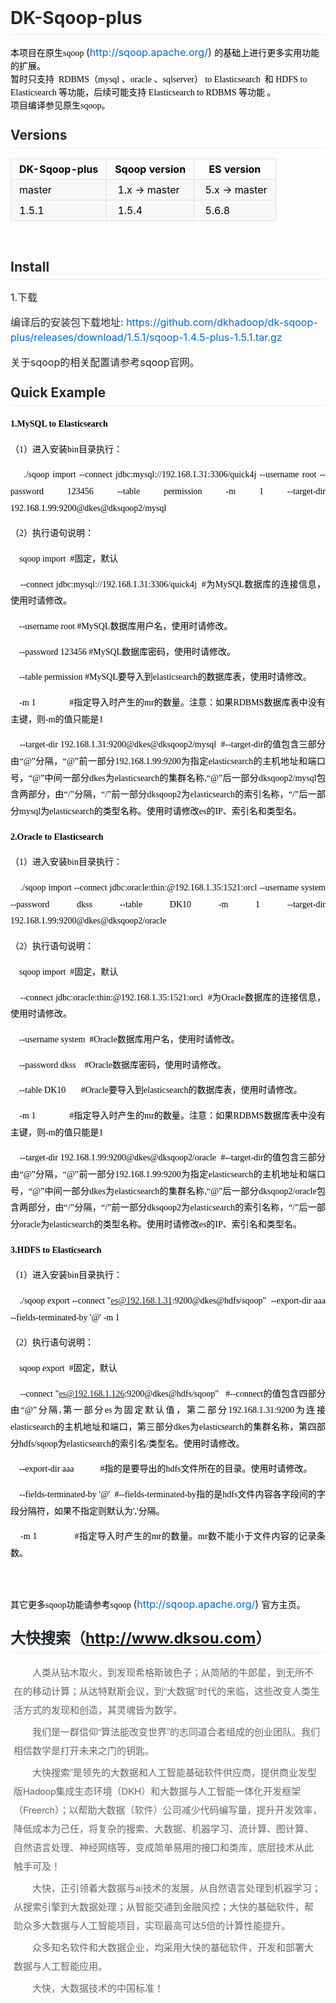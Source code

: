 <div style="line-height:1.7;color:#000000;font-size:14px;font-family:Arial"><div style="line-height: 1.5; font-family: Verdana;"><h1 style="box-sizing: border-box; margin-right: 0px; margin-bottom: 16px; margin-left: 0px; line-height: 1.25; padding-bottom: 0.3em; border-bottom: 1px solid rgb(234, 236, 239); color: rgb(36, 41, 46); font-family: -apple-system, BlinkMacSystemFont, &quot;Segoe UI&quot;, Helvetica, Arial, sans-serif, &quot;Apple Color Emoji&quot;, &quot;Segoe UI Emoji&quot;, &quot;Segoe UI Symbol&quot;; margin-top: 0px !important;">DK-Sqoop-plus</h1></div><div style="line-height: 1.5; font-family: Verdana;">本项目在原生sqoop&nbsp;<span style="color: rgb(36, 41, 46); font-family: -apple-system, BlinkMacSystemFont, &quot;Segoe UI&quot;, Helvetica, Arial, sans-serif, &quot;Apple Color Emoji&quot;, &quot;Segoe UI Emoji&quot;, &quot;Segoe UI Symbol&quot;; font-size: 16px;">(</span><a href="http://sqoop.apache.org/" rel="nofollow" style="box-sizing: border-box; color: rgb(3, 102, 214); text-decoration-line: none; font-family: -apple-system, BlinkMacSystemFont, &quot;Segoe UI&quot;, Helvetica, Arial, sans-serif, &quot;Apple Color Emoji&quot;, &quot;Segoe UI Emoji&quot;, &quot;Segoe UI Symbol&quot;; font-size: 16px;">http://sqoop.apache.org/</a><span style="color: rgb(36, 41, 46); font-family: -apple-system, BlinkMacSystemFont, &quot;Segoe UI&quot;, Helvetica, Arial, sans-serif, &quot;Apple Color Emoji&quot;, &quot;Segoe UI Emoji&quot;, &quot;Segoe UI Symbol&quot;; font-size: 16px;">)&nbsp;</span>的基础上进行更多实用功能的扩展。</div><div style="line-height: 1.5; font-family: Verdana;">暂时只支持&nbsp; RDBMS（mysql 、oracle 、sqlserver） to Elasticsearch&nbsp; 和 HDFS to Elasticsearch 等功能，后续可能支持 Elasticsearch to RDBMS 等功能 。</div><div style="line-height: 1.5; font-family: Verdana;">项目编译参见原生sqoop。</div><div style="line-height: 1.5; font-family: Verdana;"><h2 style="box-sizing: border-box; margin-top: 24px; margin-bottom: 16px; line-height: 1.25; padding-bottom: 0.3em; border-bottom: 1px solid rgb(234, 236, 239); color: rgb(36, 41, 46); font-family: -apple-system, BlinkMacSystemFont, &quot;Segoe UI&quot;, Helvetica, Arial, sans-serif, &quot;Apple Color Emoji&quot;, &quot;Segoe UI Emoji&quot;, &quot;Segoe UI Symbol&quot;;">Versions</h2></div><div style="line-height: 1.5; font-family: Verdana;"><table style="box-sizing: border-box; border-spacing: 0px; border-collapse: collapse; margin-top: 0px; margin-bottom: 16px; display: block; width: 888px; overflow: auto; color: rgb(36, 41, 46); font-family: -apple-system, BlinkMacSystemFont, &quot;Segoe UI&quot;, Helvetica, Arial, sans-serif, &quot;Apple Color Emoji&quot;, &quot;Segoe UI Emoji&quot;, &quot;Segoe UI Symbol&quot;; font-size: 16px;"><thead style="box-sizing: border-box;"><tr style="box-sizing: border-box; border-top: 1px solid rgb(198, 203, 209);"><th style="color: rgb(0, 0, 0); box-sizing: border-box; padding: 6px 13px; border: 1px solid rgb(223, 226, 229);">DK-Sqoop-plus</th><th style="color: rgb(0, 0, 0); box-sizing: border-box; padding: 6px 13px; border: 1px solid rgb(223, 226, 229);">Sqoop version</th><th style="color: rgb(0, 0, 0); box-sizing: border-box; padding: 6px 13px; border: 1px solid rgb(223, 226, 229);">ES version</th></tr></thead><tbody style="box-sizing: border-box;"><tr style="box-sizing: border-box; background-color: rgb(246, 248, 250); border-top: 1px solid rgb(198, 203, 209);"><td style="color: rgb(0, 0, 0); box-sizing: border-box; padding: 6px 13px; border: 1px solid rgb(223, 226, 229);">master</td><td style="color: rgb(0, 0, 0); box-sizing: border-box; padding: 6px 13px; border: 1px solid rgb(223, 226, 229);">&nbsp;1.x -&gt; master</td><td style="color: rgb(0, 0, 0); box-sizing: border-box; padding: 6px 13px; border: 1px solid rgb(223, 226, 229);">&nbsp;5.x -&gt; master</td></tr></tbody><tbody style="box-sizing: border-box;"><tr style="box-sizing: border-box; background-color: rgb(246, 248, 250); border-top: 1px solid rgb(198, 203, 209);"><td style="color: rgb(0, 0, 0); box-sizing: border-box; padding: 6px 13px; border: 1px solid rgb(223, 226, 229);">1.5.1</td><td style="color: rgb(0, 0, 0); box-sizing: border-box; padding: 6px 13px; border: 1px solid rgb(223, 226, 229);">&nbsp;1.5.4</td><td style="color: rgb(0, 0, 0); box-sizing: border-box; padding: 6px 13px; border: 1px solid rgb(223, 226, 229);">&nbsp;5.6.8</td></tr></tbody></table></div><div style="line-height: 1.5; font-family: Verdana;"><div><br /></div><h2 style="box-sizing: border-box; margin-top: 24px; margin-bottom: 16px; line-height: 1.25; padding-bottom: 0.3em; border-bottom: 1px solid rgb(234, 236, 239); color: rgb(36, 41, 46); font-family: -apple-system, BlinkMacSystemFont, &quot;Segoe UI&quot;, Helvetica, Arial, sans-serif, &quot;Apple Color Emoji&quot;, &quot;Segoe UI Emoji&quot;, &quot;Segoe UI Symbol&quot;;">Install</h2><p style="line-height: 1.5; box-sizing: border-box; margin-top: 0px; margin-bottom: 16px; color: rgb(36, 41, 46); font-family: -apple-system, BlinkMacSystemFont, &quot;Segoe UI&quot;, Helvetica, Arial, sans-serif, &quot;Apple Color Emoji&quot;, &quot;Segoe UI Emoji&quot;, &quot;Segoe UI Symbol&quot;; font-size: 16px;">1.下载</p><p style="line-height: 1.5; box-sizing: border-box; margin-top: 16px; margin-bottom: 16px; color: rgb(36, 41, 46); font-family: -apple-system, BlinkMacSystemFont, &quot;Segoe UI&quot;, Helvetica, Arial, sans-serif, &quot;Apple Color Emoji&quot;, &quot;Segoe UI Emoji&quot;, &quot;Segoe UI Symbol&quot;; font-size: 16px;">编译后的安装包下载地址:&nbsp;<a href="https://github.com/dkhadoop/dk-sqoop-plus/releases/download/1.5.1/sqoop-1.4.5-plus-1.5.1.tar.gz" style="box-sizing: border-box; background-color: transparent; color: rgb(3, 102, 214); text-decoration-line: none;">https://github.com/dkhadoop/dk-sqoop-plus/releases/download/1.5.1/sqoop-1.4.5-plus-1.5.1.tar.gz</a></p><p style="line-height: 1.5; box-sizing: border-box; margin-top: 16px; margin-bottom: 16px; color: rgb(36, 41, 46); font-family: -apple-system, BlinkMacSystemFont, &quot;Segoe UI&quot;, Helvetica, Arial, sans-serif, &quot;Apple Color Emoji&quot;, &quot;Segoe UI Emoji&quot;, &quot;Segoe UI Symbol&quot;; font-size: 16px;">关于sqoop的相关配置请参考sqoop官网。</p></div><div style="line-height: 1.5; font-family: Verdana;"><h2 style="box-sizing: border-box; margin-top: 24px; margin-bottom: 16px; line-height: 1.25; padding-bottom: 0.3em; border-bottom: 1px solid rgb(234, 236, 239); color: rgb(36, 41, 46); font-family: -apple-system, BlinkMacSystemFont, &quot;Segoe UI&quot;, Helvetica, Arial, sans-serif, &quot;Apple Color Emoji&quot;, &quot;Segoe UI Emoji&quot;, &quot;Segoe UI Symbol&quot;;">Quick Example</h2></div><div style="line-height: 1.5; font-family: Verdana;"><p class="MsoNormal" align="justify" style="line-height: 20pt; margin-right: 0pt; margin-left: 0pt; text-indent: 0pt; text-align: justify;"><span style="font-weight: bold;"><b>1.MySQL to Elasticsearch</b></span></p><p class="MsoNormal" align="justify" style="line-height: 20pt; margin-right: 0pt; margin-left: 0pt; text-indent: 0pt; text-align: justify;">（1）进入安装bin目录执行：</p><p class="MsoNormal" align="justify" style="line-height: 20pt; margin-right: 0pt; margin-left: 0pt; text-indent: 0pt; text-align: justify;">&nbsp; &nbsp; ./sqoop import --connect jdbc:mysql://192.168.1.31:3306/quick4j --username root --password 123456 --table permission -m 1 --target-dir 192.168.1.99:9200@dkes@dksqoop2/mysql</p><p class="MsoNormal" align="justify" style="line-height: 20pt; margin-right: 0pt; margin-left: 0pt; text-indent: 0pt; text-align: justify;">（2）执行语句说明：</p><p class="MsoNormal" align="justify" style="line-height: 20pt; margin-right: 0pt; margin-left: 0pt; text-indent: 0pt; text-align: justify;">&nbsp; &nbsp; sqoop import&nbsp; #固定，默认</p><p class="MsoNormal" align="justify" style="line-height: 20pt; margin-right: 0pt; margin-left: 0pt; text-indent: 0pt; text-align: justify;">&nbsp; &nbsp; --connect jdbc:mysql://192.168.1.31:3306/quick4j&nbsp; #为MySQL数据库的连接信息，使用时请修改。</p><p class="MsoNormal" align="justify" style="line-height: 20pt; margin-right: 0pt; margin-left: 0pt; text-indent: 0pt; text-align: justify;">&nbsp; &nbsp; --username root #MySQL数据库用户名，使用时请修改。</p><p class="MsoNormal" align="justify" style="line-height: 20pt; margin-right: 0pt; margin-left: 0pt; text-indent: 0pt; text-align: justify;">&nbsp; &nbsp; --password 123456 #MySQL数据库密码，使用时请修改。</p><p class="MsoNormal" align="justify" style="line-height: 20pt; margin-right: 0pt; margin-left: 0pt; text-indent: 0pt; text-align: justify;">&nbsp; &nbsp; --table permission #MySQL要导入到elasticsearch的数据库表，使用时请修改。</p><p class="MsoNormal" align="justify" style="line-height: 20pt; margin-right: 0pt; margin-left: 0pt; text-indent: 0pt; text-align: justify;">&nbsp; &nbsp; -m 1&nbsp; &nbsp; &nbsp; &nbsp; &nbsp; &nbsp; &nbsp; &nbsp;#指定导入时产生的mr的数量。注意：如果RDBMS数据库表中没有主键，则-m的值只能是1</p><p class="MsoNormal" align="justify" style="line-height: 20pt; margin-right: 0pt; margin-left: 0pt; text-indent: 0pt; text-align: justify;">&nbsp; &nbsp; --target-dir 192.168.1.31:9200@dkes@dksqoop2/mysql&nbsp; #--target-dir的值包含三部分由“@”分隔，“@”前一部分192.168.1.99:9200为指定elasticsearch的主机地址和端口号，“@”中间一部分dkes为elasticsearch的集群名称,“@”后一部分dksqoop2/mysql包含两部分，由“/”分隔，“/”前一部分dksqoop2为elasticsearch的索引名称，“/”后一部分mysql为elasticsearch的类型名称。使用时请修改es的IP、索引名和类型名。</p><p class="MsoNormal" align="justify" style="line-height: 20pt; margin-right: 0pt; margin-left: 0pt; text-indent: 0pt; text-align: justify;"><b>2.Oracle to Elasticsearch</b></p><p class="MsoNormal" align="justify" style="line-height: 20pt; margin-right: 0pt; margin-left: 0pt; text-indent: 0pt; text-align: justify;">（1）进入安装bin目录执行：</p><p class="MsoNormal" align="justify" style="line-height: 20pt; margin-right: 0pt; margin-left: 0pt; text-indent: 0pt; text-align: justify;">&nbsp; &nbsp; ./sqoop import --connect jdbc:oracle:thin:@192.168.1.35:1521:orcl --username system --password dkss --table DK10 -m 1 --target-dir 192.168.1.99:9200@dkes@dksqoop2/oracle</p><p class="MsoNormal" align="justify" style="line-height: 20pt; margin-right: 0pt; margin-left: 0pt; text-indent: 0pt; text-align: justify;">（2）执行语句说明：</p><p class="MsoNormal" align="justify" style="line-height: 20pt; margin-right: 0pt; margin-left: 0pt; text-indent: 0pt; text-align: justify;">&nbsp; &nbsp; sqoop import&nbsp; #固定，默认</p><p class="MsoNormal" align="justify" style="line-height: 20pt; margin-right: 0pt; margin-left: 0pt; text-indent: 0pt; text-align: justify;">&nbsp; &nbsp; --connect jdbc:oracle:thin:@192.168.1.35:1521:orcl&nbsp; #为Oracle数据库的连接信息，使用时请修改。&nbsp;&nbsp;</p><p class="MsoNormal" align="justify" style="line-height: 20pt; margin-right: 0pt; margin-left: 0pt; text-indent: 0pt; text-align: justify;">&nbsp; &nbsp; --username system&nbsp; #Oracle数据库用户名，使用时请修改。</p><p class="MsoNormal" align="justify" style="line-height: 20pt; margin-right: 0pt; margin-left: 0pt; text-indent: 0pt; text-align: justify;">&nbsp; &nbsp; --password dkss&nbsp; &nbsp; #Oracle数据库密码，使用时请修改。</p><p class="MsoNormal" align="justify" style="line-height: 20pt; margin-right: 0pt; margin-left: 0pt; text-indent: 0pt; text-align: justify;">&nbsp; &nbsp; --table DK10&nbsp; &nbsp; &nbsp; &nbsp;#Oracle要导入到elasticsearch的数据库表，使用时请修改。</p><p class="MsoNormal" align="justify" style="line-height: 20pt; margin-right: 0pt; margin-left: 0pt; text-indent: 0pt; text-align: justify;">&nbsp; &nbsp; -m 1&nbsp; &nbsp; &nbsp; &nbsp; &nbsp; &nbsp; &nbsp; &nbsp;#指定导入时产生的mr的数量。注意：如果RDBMS数据库表中没有主键，则-m的值只能是1</p><p class="MsoNormal" align="justify" style="line-height: 20pt; margin-right: 0pt; margin-left: 0pt; text-indent: 0pt; text-align: justify;">&nbsp; &nbsp; --target-dir 192.168.1.99:9200@dkes@dksqoop2/oracle&nbsp; #--target-dir的值包含三部分由“@”分隔，“@”前一部分192.168.1.99:9200为指定elasticsearch的主机地址和端口号，“@”中间一部分dkes为elasticsearch的集群名称,“@”后一部分dksqoop2/oracle包含两部分，由“/”分隔，“/”前一部分dksqoop2为elasticsearch的索引名称，“/”后一部分oracle为elasticsearch的类型名称。使用时请修改es的IP、索引名和类型名。</p><p class="MsoNormal" align="justify" style="line-height: 20pt; margin-right: 0pt; margin-left: 0pt; text-indent: 0pt; text-align: justify;"><b>3.HDFS to Elasticsearch</b></p><p class="MsoNormal" align="justify" style="line-height: 20pt; margin-right: 0pt; margin-left: 0pt; text-indent: 0pt; text-align: justify;">（1）进入安装bin目录执行：</p><p class="MsoNormal" align="justify" style="line-height: 20pt; margin-right: 0pt; margin-left: 0pt; text-indent: 0pt; text-align: justify;">&nbsp; &nbsp; ./sqoop export --connect "<a href="mailto:es@192.168.1.31">es@192.168.1.31</a>:9200@dkes@hdfs/sqoop"&nbsp; --export-dir aaa --fields-terminated-by '@' -m 1</p><p class="MsoNormal" align="justify" style="line-height: 20pt; margin-right: 0pt; margin-left: 0pt; text-indent: 0pt; text-align: justify;">（2）执行语句说明：</p><p class="MsoNormal" align="justify" style="line-height: 20pt; margin-right: 0pt; margin-left: 0pt; text-indent: 0pt; text-align: justify;">&nbsp; &nbsp; sqoop export&nbsp; #固定，默认</p><p class="MsoNormal" align="justify" style="line-height: 20pt; margin-right: 0pt; margin-left: 0pt; text-indent: 0pt; text-align: justify;">&nbsp; &nbsp; --connect "<a href="mailto:es@192.168.1.126">es@192.168.1.126</a>:9200@dkes@hdfs/sqoop"&nbsp; &nbsp;#--connect的值包含四部分由“@”分隔,第一部分es为固定默认值，第二部分192.168.1.31:9200为连接elasticsearch的主机地址和端口，第三部分dkes为elasticsearch的集群名称，第四部分hdfs/sqoop为elasticsearch的索引名/类型名。使用时请修改。</p><p class="MsoNormal" align="justify" style="line-height: 20pt; margin-right: 0pt; margin-left: 0pt; text-indent: 0pt; text-align: justify;">&nbsp; &nbsp; --export-dir aaa&nbsp; &nbsp; &nbsp; &nbsp; &nbsp; &nbsp; #指的是要导出的hdfs文件所在的目录。使用时请修改。</p><p class="MsoNormal" align="justify" style="line-height: 20pt; margin-right: 0pt; margin-left: 0pt; text-indent: 0pt; text-align: justify;">&nbsp; &nbsp; --fields-terminated-by '@'&nbsp; #--fields-terminated-by指的是hdfs文件内容各字段间的字段分隔符，如果不指定则默认为','分隔。</p><p class="MsoNormal" align="justify" style="line-height: 20pt; margin-right: 0pt; margin-left: 0pt; text-indent: 0pt; text-align: justify;">&nbsp; &nbsp; -m 1&nbsp; &nbsp; &nbsp; &nbsp; &nbsp; &nbsp; &nbsp; &nbsp;#指定导入时产生的mr的数量。mr数不能小于文件内容的记录条数。</p><p class="MsoNormal" align="justify" style="line-height: 20pt; margin-right: 0pt; margin-left: 0pt; text-indent: 0pt; text-align: justify;"><br /></p><p class="MsoNormal" align="justify" style="line-height: 20pt; margin-right: 0pt; margin-left: 0pt; text-indent: 0pt; text-align: justify;">其它更多sqoop功能请参考sqoop&nbsp;<span style="color: rgb(36, 41, 46); font-family: -apple-system, BlinkMacSystemFont, &quot;Segoe UI&quot;, Helvetica, Arial, sans-serif, &quot;Apple Color Emoji&quot;, &quot;Segoe UI Emoji&quot;, &quot;Segoe UI Symbol&quot;; font-size: 16px;">(</span><a href="http://sqoop.apache.org/" rel="nofollow" style="box-sizing: border-box; color: rgb(3, 102, 214); text-decoration-line: none; font-family: -apple-system, BlinkMacSystemFont, &quot;Segoe UI&quot;, Helvetica, Arial, sans-serif, &quot;Apple Color Emoji&quot;, &quot;Segoe UI Emoji&quot;, &quot;Segoe UI Symbol&quot;; font-size: 16px;">http://sqoop.apache.org/</a><span style="color: rgb(36, 41, 46); font-family: -apple-system, BlinkMacSystemFont, &quot;Segoe UI&quot;, Helvetica, Arial, sans-serif, &quot;Apple Color Emoji&quot;, &quot;Segoe UI Emoji&quot;, &quot;Segoe UI Symbol&quot;; font-size: 16px;">)&nbsp;</span><span style="text-indent: 0pt;">官方主页。</span></p><div style="line-height: 1.5; box-sizing: border-box; color: rgb(36, 41, 46); font-family: -apple-system, BlinkMacSystemFont, &quot;Segoe UI&quot;, Helvetica, Arial, sans-serif, &quot;Apple Color Emoji&quot;, &quot;Segoe UI Emoji&quot;, &quot;Segoe UI Symbol&quot;; font-size: 16px;"><h2 style="box-sizing: border-box; margin-top: 24px; margin-bottom: 16px; line-height: 1.25; padding-bottom: 0.3em; border-bottom: 1px solid rgb(234, 236, 239);">大快搜索（<a href="http://www.dksou.com">http://www.dksou.com</a>）</h2><div style="line-height: 1.5;"><p class="p1" style="line-height: 2; box-sizing: border-box; margin: 5px; font-size: 15px; text-indent: 2em; color: rgb(102, 102, 102); font-family: &quot;Helvetica Neue&quot;, Helvetica, Arial, sans-serif;">人类从钻木取火，到发现希格斯玻色子；从简陋的牛郎星，到无所不在的移动计算；从达特默斯会议，到“大数据”时代的来临，这些改变人类生活方式的发现和创造，其灵魂皆为数学。</p><p class="p1" style="line-height: 2; box-sizing: border-box; margin: 5px; font-size: 15px; text-indent: 2em; color: rgb(102, 102, 102); font-family: &quot;Helvetica Neue&quot;, Helvetica, Arial, sans-serif;">我们是一群信仰“算法能改变世界”的志同道合者组成的创业团队。我们相信数学是打开未来之门的钥匙。</p><p class="p1" style="line-height: 2; box-sizing: border-box; margin: 5px; font-size: 15px; text-indent: 2em; color: rgb(102, 102, 102); font-family: &quot;Helvetica Neue&quot;, Helvetica, Arial, sans-serif;">大快搜索”是领先的大数据和人工智能基础软件供应商，提供商业发型版Hadoop集成生态环境（DKH）和大数据与人工智能一体化开发框架（Freerch）；以帮助大数据（软件）公司减少代码编写量，提升开发效率，降低成本为己任，将复杂的搜索、大数据、机器学习、流计算、图计算、自然语言处理、神经网络等，变成简单易用的接口和类库，底层技术从此触手可及！</p><p class="p1" style="line-height: 2; box-sizing: border-box; margin: 5px; font-size: 15px; text-indent: 2em; color: rgb(102, 102, 102); font-family: &quot;Helvetica Neue&quot;, Helvetica, Arial, sans-serif;">大快，正引领着大数据与ai技术的发展，从自然语言处理到机器学习；从搜索引擎到大数据处理；从智能交通到金融风控；大快的基础软件，帮助众多大数据与人工智能项目，实现最高可达5倍的计算性能提升。</p><p class="p1" style="line-height: 2; box-sizing: border-box; margin: 5px; font-size: 15px; text-indent: 2em; color: rgb(102, 102, 102); font-family: &quot;Helvetica Neue&quot;, Helvetica, Arial, sans-serif;">众多知名软件和大数据企业，均采用大快的基础软件，开发和部署大数据与人工智能应用。</p><p class="p1" style="line-height: 2; box-sizing: border-box; margin: 5px; font-size: 15px; text-indent: 2em; color: rgb(102, 102, 102); font-family: &quot;Helvetica Neue&quot;, Helvetica, Arial, sans-serif;">大快，大数据技术的中国标准！</p></div></div></div></div>
